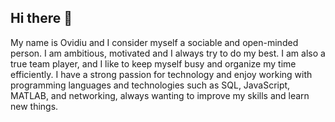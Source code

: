 ## Hi there 👋

My name is Ovidiu and I  consider myself a sociable and open-minded person. I am ambitious, motivated and I always try to do my best. I am also a true team player, and I like to keep myself busy and organize my time efficiently. I have a strong passion for technology and enjoy working with programming languages and technologies such as SQL, JavaScript, MATLAB, and networking, always wanting to improve my skills and learn new things.
<!--
**ov1ros/ov1ros** is a ✨ _special_ ✨ repository because its `README.md` (this file) appears on your GitHub profile.

Here are some ideas to get you started:

- 🔭 I’m currently working on ...
- 🌱 I’m currently learning ...
- 👯 I’m looking to collaborate on ...
- 🤔 I’m looking for help with ...
- 💬 Ask me about ...
- 📫 How to reach me: ...
- 😄 Pronouns: ...
- ⚡ Fun fact: ...
-->
